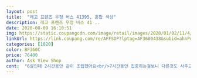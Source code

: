 ```yaml
---
layout: post 
title:  "레고 프렌즈 우정 버스 41395, 혼합 색상" 
description: 레고 프렌즈 우정 버스 41 ..
date: 2020-08-09 16:10:51 
img: https://static.coupangcdn.com/image/retail/images/2020/01/02/11/4/99001534-fd87-41d6-8c1c-913ebc5e1f9f.jpg 
linkUrl: https://link.coupang.com/re/AFFSDP?lptag=AF3600438&subid=ahnPublicAsk&pageKey=1139069006&itemId=2109722624&vendorItemId=70108474106&traceid=V0-113-99ef18de14b57c98 
categories: [1020] 
color: BF360C 
price: 76400 
author: Ask View Shop 
cont:  "6살인데 2시간동안 같이 조립했어요<br/>7시간동안 집중하는걸보니 다른것도 사주고픈 마음이드네요<br/>9살 딸이 좋아하네요<br/>계속사고싶어요<br/>그리고 딸이 레고프렌즈 사달라고 갑자기 노래를 불러서 사게 되었는데 디테일 쩌네요ㅎ<br/>남편한테는 딸때문이라 핑계댔는데 사실 내가 하고싶어서.<br/>.<br/>ㅋ<br/>또 분해하고 만든다고 ㅋ<br/>또살꺼에요ㅎ<br/>맨날 버스가지고 놀자고 그래서 피곤하긴하지만 뿌듯하네요ㅎ<br/>아이가 좋아해서 좋네요<br/>일단 배송이 빠르고 깨짐도 전혀없고 좋아요.<br/><br/>하다보니 제가 너무 재밌어서 신이가 났어요ㅋ<br/>하루종일 붙잡고있다 완성해 내네요<br/>" 
---
```

